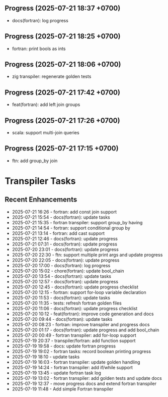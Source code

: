 ## Progress (2025-07-21 18:37 +0700)
- docs(fortran): log progress

## Progress (2025-07-21 18:25 +0700)
- fortran: print bools as ints

## Progress (2025-07-21 18:06 +0700)
- zig transpiler: regenerate golden tests

## Progress (2025-07-21 17:42 +0700)
- feat(fortran): add left join groups

## Progress (2025-07-21 17:26 +0700)
- scala: support multi-join queries

## Progress (2025-07-21 17:15 +0700)
- ftn: add group_by join

# Transpiler Tasks
## Recent Enhancements
- 2025-07-21 16:26  - fortran: add const join support
- 2025-07-21 15:54  - docs(fortran): update tasks
- 2025-07-21 15:35  - fortran transpiler: support group_by having
- 2025-07-21 14:54  - fortran: support conditional group by
- 2025-07-21 13:14  - fortran: add cast support
- 2025-07-21 12:46  - docs(fortran): update progress
- 2025-07-21 07:31  - docs(fortran): update progress
- 2025-07-20 23:01  - docs(fortran): update progress
- 2025-07-20 22:30  - ftn: support multiple print args and update progress
- 2025-07-20 22:05  - docs(fortran): update progress
- 2025-07-20 17:00  - docs(fortran): log progress
- 2025-07-20 15:02  - chore(fortran): update bool_chain
- 2025-07-20 13:54  - docs(fortran): update tasks
- 2025-07-20 12:57  - docs(fortran): update progress
- 2025-07-20 12:45  - docs(fortran): update progress checklist
- 2025-07-20 12:15  - fortran: support for-loop variable declaration
- 2025-07-20 11:53  - docs(fortran): update tasks
- 2025-07-20 11:35  - tests: refresh fortran golden files
- 2025-07-20 11:06  - docs(fortran): update progress checklist
- 2025-07-20 10:12  - feat(fortran): improve code generation and docs
- 2025-07-20 09:44  - docs(fortran): update tasks
- 2025-07-20 08:23  - fortran: improve transpiler and progress docs
- 2025-07-20 01:17  - docs(fortran): update progress and add bool_chain
- 2025-07-20 00:49  - fortran transpiler: add for-loop support
- 2025-07-19 20:37  - transpiler/fortran: add function support
- 2025-07-19 19:58  - docs: update fortran progress
- 2025-07-19 19:02  - fortran tasks: record boolean printing progress
- 2025-07-19 18:10  - update tasks
- 2025-07-19 16:03  - fortran transpiler: update golden handling
- 2025-07-19 14:24  - fortran transpiler: add if/while support
- 2025-07-19 13:45  - update fortran task log
- 2025-07-19 13:02  - fortran transpiler: add golden tests and update docs
- 2025-07-19 12:37  - move progress docs and extend fortran transpiler
- 2025-07-19 11:48  - Add simple Fortran transpiler
